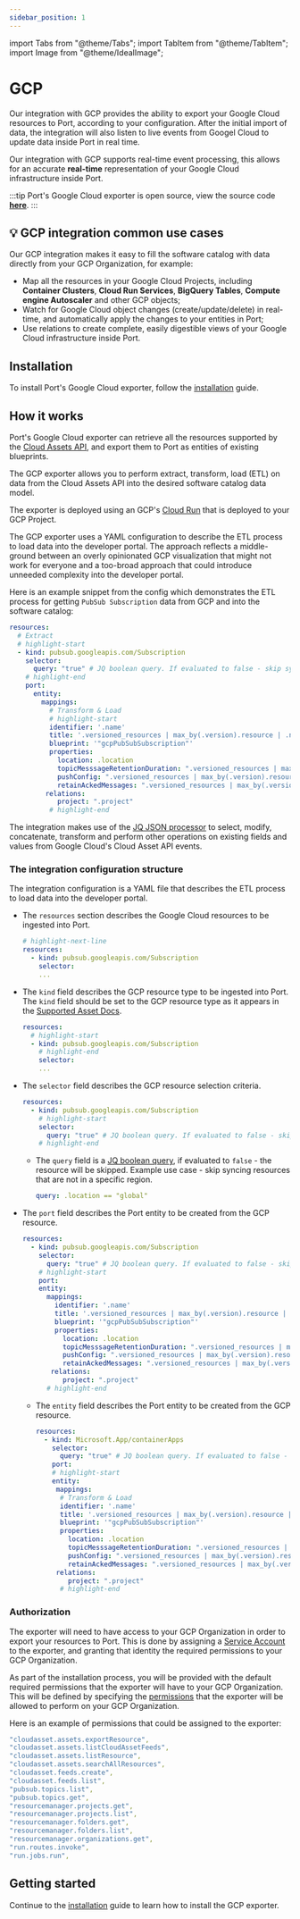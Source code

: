 ```yaml
---
sidebar_position: 1
---
```


import Tabs from "@theme/Tabs";
import TabItem from "@theme/TabItem";
import Image from "@theme/IdealImage";

# GCP

Our integration with GCP provides the ability to export your Google Cloud resources to Port, according to your configuration.
After the initial import of data, the integration will also listen to live events from Googel Cloud to update data inside Port in real time.

Our integration with GCP supports real-time event processing, this allows for an accurate **real-time** representation of your Google Cloud infrastructure inside Port.

:::tip
Port's Google Cloud exporter is open source, view the source code [**here**](https://github.com/port-labs/ocean/tree/main/integrations/gcp).
:::

## 💡 GCP integration common use cases

Our GCP integration makes it easy to fill the software catalog with data directly from your GCP Organization, for example:

- Map all the resources in your Google Cloud Projects, including **Container Clusters**, **Cloud Run Services**, **BigQuery Tables**, **Compute engine Autoscaler** and other GCP objects;
- Watch for Google Cloud object changes (create/update/delete) in real-time, and automatically apply the changes to your entities in Port;
- Use relations to create complete, easily digestible views of your Google Cloud infrastructure inside Port.

## Installation

To install Port's Google Cloud exporter, follow the [installation](./installation.md) guide.

## How it works

Port's Google Cloud exporter can retrieve all the resources supported by the [Cloud Assets API](https://cloud.google.com/asset-inventory/docs/supported-asset-types), and export them to Port as entities of existing blueprints.

The GCP exporter allows you to perform extract, transform, load (ETL) on data from the Cloud Assets API into the desired software catalog data model.

The exporter is deployed using an GCP's [Cloud Run](https://cloud.google.com/run?hl=en) that is deployed to your GCP Project.

The GCP exporter uses a YAML configuration to describe the ETL process to load data into the developer portal. The approach reflects a middle-ground between an overly opinionated GCP visualization that might not work for everyone and a too-broad approach that could introduce unneeded complexity into the developer portal.

Here is an example snippet from the config which demonstrates the ETL process for getting `PubSub Subscription` data from GCP and into the software catalog:

```yaml showLineNumbers
resources:
  # Extract
  # highlight-start
  - kind: pubsub.googleapis.com/Subscription
    selector:
      query: "true" # JQ boolean query. If evaluated to false - skip syncing the object.
    # highlight-end
    port:
      entity:
        mappings:
          # Transform & Load
          # highlight-start
          identifier: '.name'
          title: '.versioned_resources | max_by(.version).resource | .name'
          blueprint: '"gcpPubSubSubscription"'
          properties:
            location: .location
            topicMesssageRetentionDuration: ".versioned_resources | max_by(.version).resource | .topicMessageRetentionDuration"
            pushConfig: ".versioned_resources | max_by(.version).resource | .pushConfig"
            retainAckedMessages: ".versioned_resources | max_by(.version).resource | .retainAckedMessages"
         relations:
            project: ".project"
          # highlight-end
```

The integration makes use of the [JQ JSON processor](https://stedolan.github.io/jq/manual/) to select, modify, concatenate, transform and perform other operations on existing fields and values from Google Cloud's Cloud Asset API events.

### The integration configuration structure

The integration configuration is a YAML file that describes the ETL process to load data into the developer portal.

- The `resources` section describes the Google Cloud resources to be ingested into Port.
  ```yaml showLineNumbers
  # highlight-next-line
  resources:
    - kind: pubsub.googleapis.com/Subscription
      selector:
      ...
  ```
- The `kind` field describes the GCP resource type to be ingested into Port.
  The `kind` field should be set to the GCP resource type as it appears in the [Supported Asset Docs](https://cloud.google.com/asset-inventory/docs/supported-asset-types).
  ```yaml showLineNumbers
  resources:
    # highlight-start
    - kind: pubsub.googleapis.com/Subscription
      # highlight-end
      selector:
      ...
  ```
- The `selector` field describes the GCP resource selection criteria.

  ```yaml showLineNumbers
  resources:
    - kind: pubsub.googleapis.com/Subscription
      # highlight-start
      selector:
        query: "true" # JQ boolean query. If evaluated to false - skip syncing the object.
      # highlight-end
  ```

  - The `query` field is a [JQ boolean query](https://stedolan.github.io/jq/manual/#Basicfilters), if evaluated to `false` - the resource will be skipped. Example use case - skip syncing resources that are not in a specific region.
    ```yaml showLineNumbers
    query: .location == "global"
    ```

- The `port` field describes the Port entity to be created from the GCP resource.
  ```yaml showLineNumbers
  resources:
    - kind: pubsub.googleapis.com/Subscription
      selector:
        query: "true" # JQ boolean query. If evaluated to false - skip syncing the object.
      # highlight-start
      port:
      entity:
        mappings:
          identifier: '.name'
          title: '.versioned_resources | max_by(.version).resource | .name'
          blueprint: '"gcpPubSubSubscription"'
          properties:
            location: .location
            topicMesssageRetentionDuration: ".versioned_resources | max_by(.version).resource | .topicMessageRetentionDuration"
            pushConfig: ".versioned_resources | max_by(.version).resource | .pushConfig"
            retainAckedMessages: ".versioned_resources | max_by(.version).resource | .retainAckedMessages"
         relations:
            project: ".project"
        # highlight-end
  ```
  - The `entity` field describes the Port entity to be created from the GCP resource.
    ```yaml showLineNumbers
    resources:
      - kind: Microsoft.App/containerApps
        selector:
          query: "true" # JQ boolean query. If evaluated to false - skip syncing the object.
        port:
        # highlight-start
        entity:
         mappings:
          # Transform & Load
          identifier: '.name'
          title: '.versioned_resources | max_by(.version).resource | .name'
          blueprint: '"gcpPubSubSubscription"'
          properties:
            location: .location
            topicMesssageRetentionDuration: ".versioned_resources | max_by(.version).resource | .topicMessageRetentionDuration"
            pushConfig: ".versioned_resources | max_by(.version).resource | .pushConfig"
            retainAckedMessages: ".versioned_resources | max_by(.version).resource | .retainAckedMessages"
         relations:
            project: ".project"
          # highlight-end
    ```

### Authorization

The exporter will need to have access to your GCP Organization in order to export your resources to Port.
This is done by assigning a [Service Account](https://cloud.google.com/iam/docs/service-account-overview) to the exporter, and granting that identity the required permissions to your GCP Organization.

As part of the installation process, you will be provided with the default required permissions that the exporter will have to your GCP Organization.
This will be defined by specifying the [permissions](https://cloud.google.com/iam/docs/service-account-overview#service-account-permissions) that the exporter will be allowed to perform on your GCP Organization.

Here is an example of permissions that could be assigned to the exporter:

```yaml showLineNumbers
"cloudasset.assets.exportResource",
"cloudasset.assets.listCloudAssetFeeds",
"cloudasset.assets.listResource",
"cloudasset.assets.searchAllResources",
"cloudasset.feeds.create",
"cloudasset.feeds.list",
"pubsub.topics.list",
"pubsub.topics.get",
"resourcemanager.projects.get",
"resourcemanager.projects.list",
"resourcemanager.folders.get",
"resourcemanager.folders.list",
"resourcemanager.organizations.get",
"run.routes.invoke",
"run.jobs.run",
```

## Getting started

Continue to the [installation](./installation.md) guide to learn how to install the GCP exporter.
